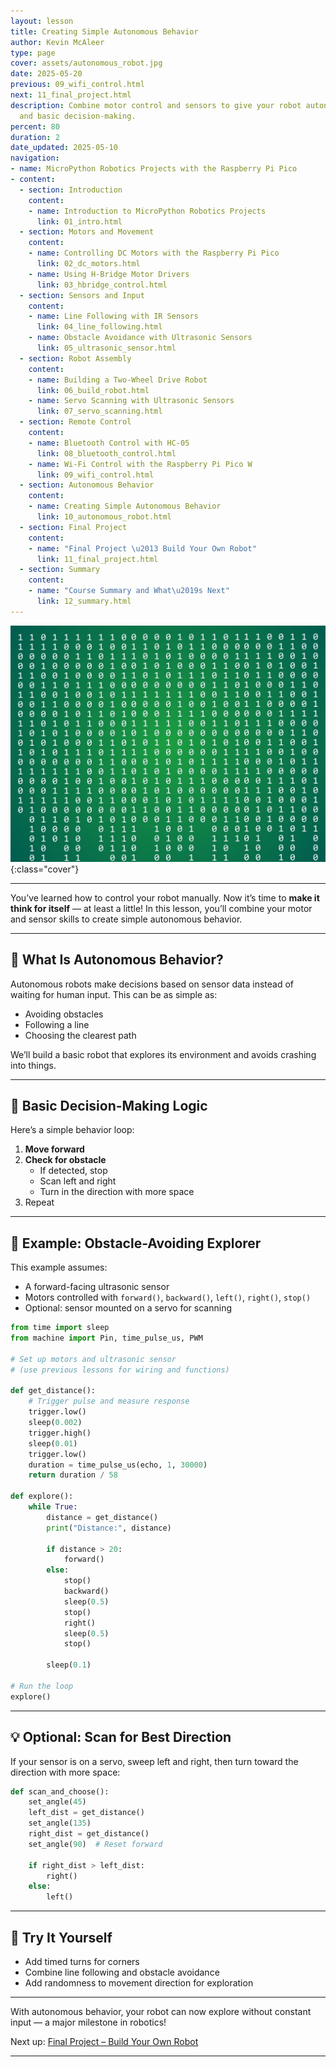```yaml
---
layout: lesson
title: Creating Simple Autonomous Behavior
author: Kevin McAleer
type: page
cover: assets/autonomous_robot.jpg
date: 2025-05-20
previous: 09_wifi_control.html
next: 11_final_project.html
description: Combine motor control and sensors to give your robot autonomous movement
  and basic decision-making.
percent: 80
duration: 2
date_updated: 2025-05-10
navigation:
- name: MicroPython Robotics Projects with the Raspberry Pi Pico
- content:
  - section: Introduction
    content:
    - name: Introduction to MicroPython Robotics Projects
      link: 01_intro.html
  - section: Motors and Movement
    content:
    - name: Controlling DC Motors with the Raspberry Pi Pico
      link: 02_dc_motors.html
    - name: Using H-Bridge Motor Drivers
      link: 03_hbridge_control.html
  - section: Sensors and Input
    content:
    - name: Line Following with IR Sensors
      link: 04_line_following.html
    - name: Obstacle Avoidance with Ultrasonic Sensors
      link: 05_ultrasonic_sensor.html
  - section: Robot Assembly
    content:
    - name: Building a Two-Wheel Drive Robot
      link: 06_build_robot.html
    - name: Servo Scanning with Ultrasonic Sensors
      link: 07_servo_scanning.html
  - section: Remote Control
    content:
    - name: Bluetooth Control with HC-05
      link: 08_bluetooth_control.html
    - name: Wi-Fi Control with the Raspberry Pi Pico W
      link: 09_wifi_control.html
  - section: Autonomous Behavior
    content:
    - name: Creating Simple Autonomous Behavior
      link: 10_autonomous_robot.html
  - section: Final Project
    content:
    - name: "Final Project \u2013 Build Your Own Robot"
      link: 11_final_project.html
  - section: Summary
    content:
    - name: "Course Summary and What\u2019s Next"
      link: 12_summary.html
---
```



![Cover](assets/04.jpg){:class="cover"}

---

You’ve learned how to control your robot manually. Now it’s time to **make it think for itself** — at least a little! In this lesson, you’ll combine your motor and sensor skills to create simple autonomous behavior.

---

## 🤔 What Is Autonomous Behavior?

Autonomous robots make decisions based on sensor data instead of waiting for human input. This can be as simple as:

- Avoiding obstacles
- Following a line
- Choosing the clearest path

We’ll build a basic robot that explores its environment and avoids crashing into things.

---

## 🧠 Basic Decision-Making Logic

Here’s a simple behavior loop:

1. **Move forward**
2. **Check for obstacle**  
   - If detected, stop
   - Scan left and right
   - Turn in the direction with more space
3. Repeat

---

## 🧪 Example: Obstacle-Avoiding Explorer

This example assumes:

- A forward-facing ultrasonic sensor
- Motors controlled with `forward()`, `backward()`, `left()`, `right()`, `stop()`
- Optional: sensor mounted on a servo for scanning

```python
from time import sleep
from machine import Pin, time_pulse_us, PWM

# Set up motors and ultrasonic sensor
# (use previous lessons for wiring and functions)

def get_distance():
    # Trigger pulse and measure response
    trigger.low()
    sleep(0.002)
    trigger.high()
    sleep(0.01)
    trigger.low()
    duration = time_pulse_us(echo, 1, 30000)
    return duration / 58

def explore():
    while True:
        distance = get_distance()
        print("Distance:", distance)

        if distance > 20:
            forward()
        else:
            stop()
            backward()
            sleep(0.5)
            stop()
            right()
            sleep(0.5)
            stop()

        sleep(0.1)

# Run the loop
explore()
```

---

## 💡 Optional: Scan for Best Direction

If your sensor is on a servo, sweep left and right, then turn toward the direction with more space:

```python
def scan_and_choose():
    set_angle(45)
    left_dist = get_distance()
    set_angle(135)
    right_dist = get_distance()
    set_angle(90)  # Reset forward

    if right_dist > left_dist:
        right()
    else:
        left()
```

---

## 🧩 Try It Yourself

- Add timed turns for corners
- Combine line following and obstacle avoidance
- Add randomness to movement direction for exploration

---

With autonomous behavior, your robot can now explore without constant input — a major milestone in robotics!

Next up: [Final Project – Build Your Own Robot](11_final_project)

---

